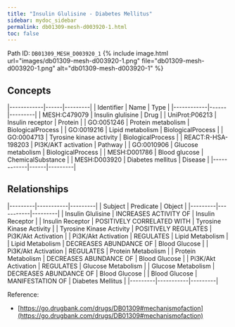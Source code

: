 ```yaml
---
title: "Insulin Glulisine - Diabetes Mellitus"
sidebar: mydoc_sidebar
permalink: db01309-mesh-d003920-1.html
toc: false 
---
```



Path ID: `DB01309_MESH_D003920_1`
{% include image.html url="images/db01309-mesh-d003920-1.png" file="db01309-mesh-d003920-1.png" alt="db01309-mesh-d003920-1" %}

## Concepts

|------------|------|---------|
| Identifier | Name | Type    |
|------------|------|---------|
| MESH:C479079 | Insulin glulisine | Drug |
| UniProt:P06213 | Insulin receptor | Protein |
| GO:0051246 | Protein metabolism | BiologicalProcess |
| GO:0019216 | Lipid metabolism | BiologicalProcess |
| GO:0004713 | Tyrosine kinase activity | BiologicalProcess |
| REACT:R-HSA-198203 | PI3K/AKT activation | Pathway |
| GO:0010906 | Glucose metabolism | BiologicalProcess |
| MESH:D001786 | Blood glucose | ChemicalSubstance |
| MESH:D003920 | Diabetes mellitus | Disease |
|------------|------|---------|

## Relationships

|---------|-----------|---------|
| Subject | Predicate | Object  |
|---------|-----------|---------|
| Insulin Glulisine | INCREASES ACTIVITY OF | Insulin Receptor |
| Insulin Receptor | POSITIVELY CORRELATED WITH | Tyrosine Kinase Activity |
| Tyrosine Kinase Activity | POSITIVELY REGULATES | Pi3K/Akt Activation |
| Pi3K/Akt Activation | REGULATES | Lipid Metabolism |
| Lipid Metabolism | DECREASES ABUNDANCE OF | Blood Glucose |
| Pi3K/Akt Activation | REGULATES | Protein Metabolism |
| Protein Metabolism | DECREASES ABUNDANCE OF | Blood Glucose |
| Pi3K/Akt Activation | REGULATES | Glucose Metabolism |
| Glucose Metabolism | DECREASES ABUNDANCE OF | Blood Glucose |
| Blood Glucose | MANIFESTATION OF | Diabetes Mellitus |
|---------|-----------|---------|

Reference: 
  - [https://go.drugbank.com/drugs/DB01309#mechanismofaction](https://go.drugbank.com/drugs/DB01309#mechanismofaction)
